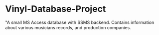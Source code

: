 # Vinyl-Database-Project
"A small MS Access database with SSMS backend. Contains information about various musicians records, and production companies.
